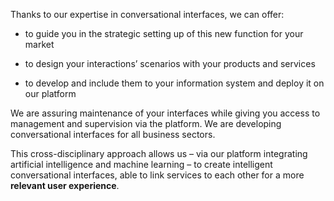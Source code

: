 Thanks to our expertise in conversational interfaces, we can offer:

 - to guide you in the strategic setting up of this new function for your market

 - to design your interactions’ scenarios with your products and services

 - to develop and include them to your information system and deploy it on our platform

We are assuring maintenance of your interfaces while giving you access to management and supervision via the platform. We are developing conversational interfaces for all business sectors. 

This cross-disciplinary approach allows us – via our platform integrating artificial intelligence and machine learning – to create intelligent conversational interfaces, able to link services to each other for a more **relevant user experience**.